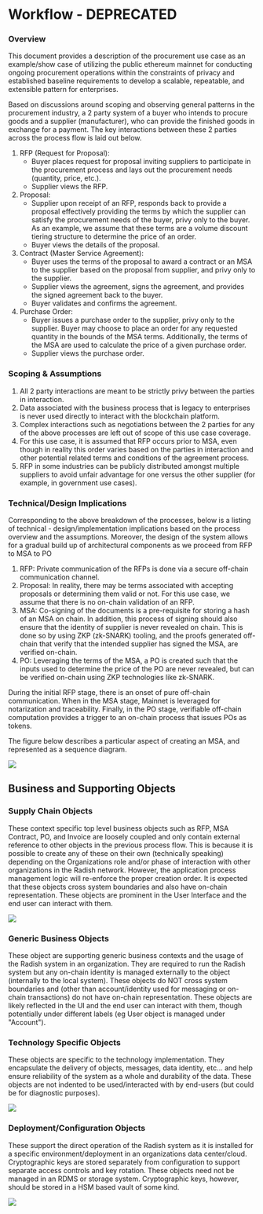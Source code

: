 # Workflow  - DEPRECATED

### Overview <a href="overview" id="overview"></a>

This document provides a description of the procurement use case as an example/show case of utilizing the public ethereum mainnet for conducting ongoing procurement operations within the constraints of privacy and established baseline requirements to develop a scalable, repeatable, and extensible pattern for enterprises.

Based on discussions around scoping and observing general patterns in the procurement industry, a 2 party system of a buyer who intends to procure goods and a supplier (manufacturer), who can provide the finished goods in exchange for a payment. The key interactions between these 2 parties across the process flow is laid out below.

1. RFP (Request for Proposal):
   * Buyer places request for proposal inviting suppliers to participate in the procurement process and lays out the procurement needs (quantity, price, etc.).
   * Supplier views the RFP.
2. Proposal:
   * Supplier upon receipt of an RFP, responds back to provide a proposal effectively providing the terms by which the supplier can satisfy the procurement needs of the buyer, privy only to the buyer. As an example, we assume that these terms are a volume discount tiering structure to determine the price of an order.
   * Buyer views the details of the proposal.
3. Contract (Master Service Agreement):
   * Buyer uses the terms of the proposal to award a contract or an MSA to the supplier based on the proposal from supplier, and privy only to the supplier.
   * Supplier views the agreement, signs the agreement, and provides the signed agreement back to the buyer.
   * Buyer validates and confirms the agreement.
4. Purchase Order:
   * Buyer issues a purchase order to the supplier, privy only to the supplier. Buyer may choose to place an order for any requested quantity in the bounds of the MSA terms. Additionally, the terms of the MSA are used to calculate the price of a given purchase order.
   * Supplier views the purchase order.

### Scoping & Assumptions <a href="scoping-and-assumptions" id="scoping-and-assumptions"></a>

1. All 2 party interactions are meant to be strictly privy between the parties in interaction.
2. Data associated with the business process that is legacy to enterprises is never used directly to interact with the blockchain platform.
3. Complex interactions such as negotiations between the 2 parties for any of the above processes are left out of scope of this use case coverage.
4. For this use case, it is assumed that RFP occurs prior to MSA, even though in reality this order varies based on the parties in interaction and other potential related terms and conditions of the agreement process.
5. RFP in some industries can be publicly distributed amongst multiple suppliers to avoid unfair advantage for one versus the other supplier (for example, in government use cases).

### Technical/Design Implications <a href="technical-design-implications" id="technical-design-implications"></a>

Corresponding to the above breakdown of the processes, below is a listing of technical - design/implementation implications based on the process overview and the assumptions. Moreover, the design of the system allows for a gradual build up of architectural components as we proceed from RFP to MSA to PO

1. RFP: Private communication of the RFPs is done via a secure off-chain communication channel.
2. Proposal: In reality, there may be terms associated with accepting proposals or determining them valid or not. For this use case, we assume that there is no on-chain validation of an RFP.
3. MSA: Co-signing of the documents is a pre-requisite for storing a hash of an MSA on chain. In addition, this process of signing should also ensure that the identity of supplier is never revealed on chain. This is done so by using ZKP (zk-SNARK) tooling, and the proofs generated off-chain that verify that the intended supplier has signed the MSA, are verified on-chain.
4. PO: Leveraging the terms of the MSA, a PO is created such that the inputs used to determine the price of the PO are never revealed, but can be verified on-chain using ZKP technologies like zk-SNARK.

During the initial RFP stage, there is an onset of pure off-chain communication. When in the MSA stage, Mainnet is leveraged for notarization and traceability. Finally, in the PO stage, verifiable off-chain computation provides a trigger to an on-chain process that issues POs as tokens.

The figure below describes a particular aspect of creating an MSA, and represented as a sequence diagram.

![](https://gblobscdn.gitbook.com/assets%2F-M2ZgeO6\_fLS5V\_kJ073%2F-M3lfH8ml97Xlwkq\_l-U%2F-M3lfI\_UHNEPP9rX0-zV%2Fr34-queue-based-workflow-design-rfp-to-msa-flow.jpg?alt=media)

## Business and Supporting Objects <a href="business-and-supporting-objects" id="business-and-supporting-objects"></a>

### Supply Chain Objects <a href="supply-chain-objects" id="supply-chain-objects"></a>

These context specific top level business objects such as RFP, MSA Contract, PO, and Invoice are loosely coupled and only contain external reference to other objects in the previous process flow. This is because it is possible to create any of these on their own (technically speaking) depending on the Organizations role and/or phase of interaction with other organizations in the Radish network. However, the application process management logic will re-enforce the proper creation order. It is expected that these objects cross system boundaries and also have on-chain representation. These objects are prominent in the User Interface and the end user can interact with them.

![](https://gblobscdn.gitbook.com/assets%2F-M2ZgeO6\_fLS5V\_kJ073%2F-M3lfH8ml97Xlwkq\_l-U%2F-M3lfI\_WMsn4F9GBtcIy%2Frevised-radish-user-stories-business-objects-1.png?alt=media)

### Generic Business Objects <a href="generic-business-objects" id="generic-business-objects"></a>

These object are supporting generic business contexts and the usage of the Radish system in an organization. They are required to run the Radish system but any on-chain identity is managed externally to the object (internally to the local system). These objects do NOT cross system boundaries and (other than account/identity used for messaging or on-chain transactions) do not have on-chain representation. These objects are likely reflected in the UI and the end user can interact with them, though potentially under different labels (eg User object is managed under "Account").

### Technology Specific Objects <a href="technology-specific-objects" id="technology-specific-objects"></a>

These objects are specific to the technology implementation. They encapsulate the delivery of objects, messages, data identity, etc... and help ensure reliability of the system as a whole and durability of the data. These objects are not indented to be used/interacted with by end-users (but could be for diagnostic purposes).

![](https://gblobscdn.gitbook.com/assets%2F-M2ZgeO6\_fLS5V\_kJ073%2F-M3lfH8ml97Xlwkq\_l-U%2F-M3lfI\_YUqfZsQUDy7RN%2Frevised-radish-user-stories-business-objects-2.png?alt=media)

### Deployment/Configuration Objects <a href="deployment-configuration-objects" id="deployment-configuration-objects"></a>

These support the direct operation of the Radish system as it is installed for a specific environment/deployment in an organizations data center/cloud. Cryptographic keys are stored separately from configuration to support separate access controls and key rotation. These objects need not be managed in an RDMS or storage system. Cryptographic keys, however, should be stored in a HSM based vault of some kind.

![](https://gblobscdn.gitbook.com/assets%2F-M2ZgeO6\_fLS5V\_kJ073%2F-M3lfH8ml97Xlwkq\_l-U%2F-M3lfI\_\_-blugGO6\_fD3%2Frevised-radish-user-stories-business-objects-3.png?alt=media)
